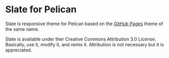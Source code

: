 Slate for Pelican
=================

Slate is responsive theme for Pelican based on the [GitHub Pages](https://github.com/jsncostello/slate/) theme of the same name.

Slate is available under ther Creative Commons Attribution 3.0 License. Basically, use it, modify it, and remix it. Attribution is not necessary but it is appreciated.
